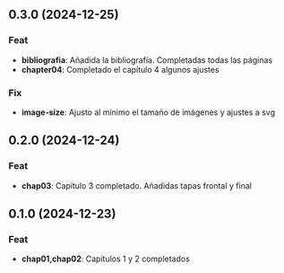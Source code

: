 ## 0.3.0 (2024-12-25)

### Feat

- **bibliografia**: Añadida la bibliografía. Completadas todas las páginas
- **chapter04**: Completado el capítulo 4 algunos ajustes

### Fix

- **image-size**: Ajusto al mínimo el tamaño de imágenes y ajustes a svg

## 0.2.0 (2024-12-24)

### Feat

- **chap03**: Capítulo 3 completado. Añadidas tapas frontal y final

## 0.1.0 (2024-12-23)

### Feat

- **chap01,chap02**: Capítulos 1 y 2 completados
